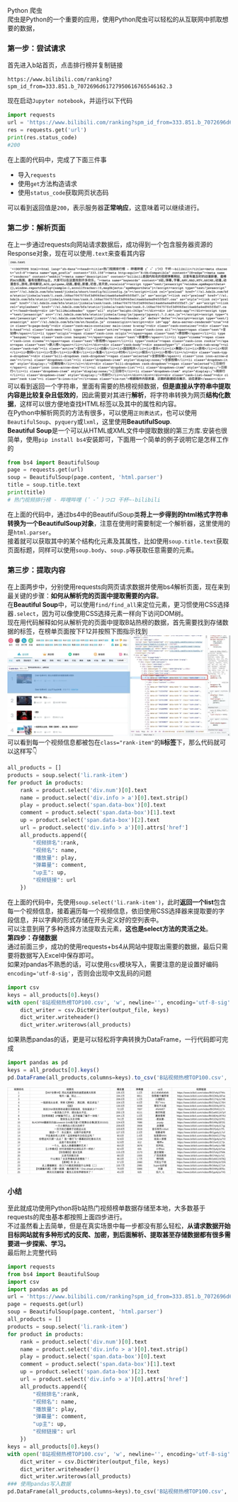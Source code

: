 Python 爬虫<br />爬虫是Python的一个重要的应用，使用Python爬虫可以轻松的从互联网中抓取想要的数据，
<a name="szYdf"></a>
### 第一步：尝试请求
首先进入b站首页，点击排行榜并复制链接
```http
https://www.bilibili.com/ranking?spm_id_from=333.851.b_7072696d61727950616765546162.3
```
现在启动`Jupyter notebook`，并运行以下代码
```python
import requests
url = 'https://www.bilibili.com/ranking?spm_id_from=333.851.b_7072696d61727950616765546162.3'
res = requests.get('url')
print(res.status_code)
#200
```
在上面的代码中，完成了下面三件事

- 导入`requests`
- 使用`get`方法构造请求
- 使用`status_code`获取网页状态码

可以看到返回值是`200`，表示服务器**正常响应**，这意味着可以继续进行。
<a name="ToKL0"></a>
### 第二步：解析页面
在上一步通过requests向网站请求数据后，成功得到一个包含服务器资源的Response对象，现在可以使用`.text`来查看其内容<br />![](./img/1602562589890-6603296d-bf5e-48c9-9222-f5481659277b.png)<br />可以看到返回一个字符串，里面有需要的热榜视频数据，**但是直接从字符串中提取内容是比较复杂且低效的**，因此需要对其进行**解析**，将字符串转换为网页**结构化数据**，这样可以很方便地查找HTML标签以及其中的属性和内容。<br />在Python中解析网页的方法有很多，可以使用`正则表达式`，也可以使用`BeautifulSoup`、`pyquery`或`lxml`，这里使用**BeautifulSoup**.<br />**Beautiful Soup**是一个可以从HTML或XML文件中提取数据的第三方库.安装也很简单，使用`pip install bs4`安装即可，下面用一个简单的例子说明它是怎样工作的
```python
from bs4 import BeautifulSoup
page = requests.get(url)
soup = BeautifulSoup(page.content, 'html.parser')
title = soup.title.text 
print(title)
# 热门视频排行榜 - 哔哩哔哩 (゜-゜)つロ 干杯~-bilibili
```
在上面的代码中，通过bs4中的BeautifulSoup类**将上一步得到的html格式字符串转换为一个BeautifulSoup对象**，注意在使用时需要制定一个解析器，这里使用的是`html.parser`。<br />接着就可以获取其中的某个结构化元素及其属性，比如使用`soup.title.text`获取页面标题，同样可以使用`soup.body`、`soup.p`等获取任意需要的元素。
<a name="ORt2v"></a>
### 第三步：提取内容
在上面两步中，分别使用requests向网页请求数据并使用bs4解析页面，现在来到最关键的步骤：**如何从解析完的页面中提取需要的内容**。<br />在**Beautiful Soup**中，可以使用`find/find_all`来定位元素，更习惯使用CSS选择器`.select`，因为可以像使用CSS选择元素一样向下访问DOM树。<br />现在用代码解释如何从解析完的页面中提取B站热榜的数据，首先需要找到存储数据的标签，在榜单页面按下F12并按照下图指示找到<br />![](./img/1602562589886-5dc679b1-824b-4da1-a956-3beba1d44b42.webp)<br />可以看到每一个视频信息都被包在`class="rank-item"`的**li标签**下，那么代码就可以这样写👇
```python
all_products = []
products = soup.select('li.rank-item')
for product in products:
    rank = product.select('div.num')[0].text
    name = product.select('div.info > a')[0].text.strip()
    play = product.select('span.data-box')[0].text
    comment = product.select('span.data-box')[1].text
    up = product.select('span.data-box')[2].text
    url = product.select('div.info > a')[0].attrs['href']
    all_products.append({
        "视频排名":rank,
        "视频名": name,
        "播放量": play,
        "弹幕量": comment,
        "up主": up,
        "视频链接": url
    })
```
在上面的代码中，先使用`soup.select('li.rank-item')`，此时**返回一个list**包含每一个视频信息，接着遍历每一个视频信息，依旧使用CSS选择器来提取要的字段信息，并以字典的形式存储在开头定义好的空列表中。<br />可以注意到用了多种选择方法提取去元素，**这也是select方法的灵活之处**。<br />**第四步：存储数据**<br />通过前面三步，成功的使用requests+bs4从网站中提取出需要的数据，最后只需要将数据写入Excel中保存即可。<br />如果对pandas不熟悉的话，可以使用`csv`模块写入，需要注意的是设置好编码`encoding='utf-8-sig'`，否则会出现中文乱码的问题
```python
import csv
keys = all_products[0].keys()
with open('B站视频热榜TOP100.csv', 'w', newline='', encoding='utf-8-sig') as output_file:
    dict_writer = csv.DictWriter(output_file, keys)
    dict_writer.writeheader()
    dict_writer.writerows(all_products)
```
如果熟悉pandas的话，更是可以轻松将字典转换为DataFrame，一行代码即可完成
```javascript
import pandas as pd
keys = all_products[0].keys()
pd.DataFrame(all_products,columns=keys).to_csv('B站视频热榜TOP100.csv', encoding='utf-8-sig')
```
![](./img/1602562589893-1a8861db-acbc-447b-8420-e0a16daac996.png)
<a name="dMKKv"></a>
### 小结
至此就成功使用Python将b站热门视频榜单数据存储至本地，大多数基于requests的爬虫基本都按照上面四步进行。<br />不过虽然看上去简单，但是在真实场景中每一步都没有那么轻松，**从请求数据开始目标网站就有多种形式的反爬、加密，到后面解析、提取甚至存储数据都有很多需要进一步探索、学习。**<br />最后附上完整代码
```python
import requests
from bs4 import BeautifulSoup
import csv
import pandas as pd
url = 'https://www.bilibili.com/ranking?spm_id_from=333.851.b_7072696d61727950616765546162.3'
page = requests.get(url)
soup = BeautifulSoup(page.content, 'html.parser')
all_products = []
products = soup.select('li.rank-item')
for product in products:
    rank = product.select('div.num')[0].text
    name = product.select('div.info > a')[0].text.strip()
    play = product.select('span.data-box')[0].text
    comment = product.select('span.data-box')[1].text
    up = product.select('span.data-box')[2].text
    url = product.select('div.info > a')[0].attrs['href']
    all_products.append({
        "视频排名":rank,
        "视频名": name,
        "播放量": play,
        "弹幕量": comment,
        "up主": up,
        "视频链接": url
    })
keys = all_products[0].keys()
with open('B站视频热榜TOP100.csv', 'w', newline='', encoding='utf-8-sig') as output_file:
    dict_writer = csv.DictWriter(output_file, keys)
    dict_writer.writeheader()
    dict_writer.writerows(all_products)
### 使用pandas写入数据
pd.DataFrame(all_products,columns=keys).to_csv('B站视频热榜TOP100.csv', encoding='utf-8-sig')
```
